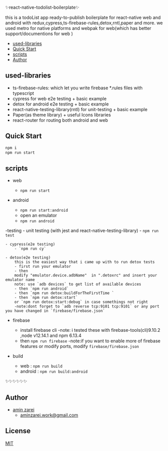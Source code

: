 
 
✨react-native-todolist-boilerplate✨
 
this is a todoList app ready-to-publish boilerplate for react-native web and android with redux,cypress,ts-firebase-rules,detox,rntl,paper and more.
we used metro for native platforms and webpak for web(which has better support/documentions for web )

<!-- START doctoc generated TOC please keep comment here to allow auto update -->
<!-- DON'T EDIT THIS SECTION, INSTEAD RE-RUN doctoc TO UPDATE -->


- [used-libraries](#used-libraries)
- [Quick Start](#quick-start)
- [scripts](#scripts)
- [Author](#author)
<!-- END doctoc generated TOC please keep comment here to allow auto update -->

## used-libraries

 - ts-firebase-rules: which let you write firebase *.rules files with typescript 
- cypress for web e2e testing + basic example
- detox for android e2e testing + basic example
- react-native-testing-library(rntl) for unit-testing + basic example
- Paper(as theme library) + useful Icons libraries
- react-router for routing both android and web

## Quick Start

```bash
npm i
npm run start
```

## scripts

- web 
    - `npm run start`
    
- android 
    - `npm run start:android`
    - open an emulator
    - `npm run android`

-testing
    - unit testing (with jest and react-native-testing-library) 
        - `npm run test`

    - cypress(e2e testing)
        - `npm run cy`

    - detox(e2e testing)
        this is the easiest way that i came up with to run detox tests 
        - first run your emulator 
        - then 
        modify "emulator.device.adbName"  in ".detoxrc" and insert your emulator name
        note: use `adb devices` to get list of available devices
        - then `npm run android`
        - then `npm run detox:buildForTheFirstTime `
        - then `npm run detox:start` 
        or `npm run detox:start:debug` in case somethings not right
        -note:dont forget to `adb reverse tcp:9101 tcp:9101` or any port you have changed in `firebase/firebase.json`

- firebase
    - install firebase cli 
        -note: i tested these with firebase-tools(cli)9.10.2 ,node v12.14.1 and npm 6.13.4
    - then `npm run firebase`
        -note:if you want to enable more of firebase features or modify ports, modify `firebase/firebase.json`

 - build 
    - web : `npm run build`
    - android : `npm run build:android`



 ✨✨✨✨✨✨

## Author

- [amin zarei](https://github.com/aminZarei72)
    - aminzarei.work@gmail.com

## License
[MIT](https://github.com/aminZarei72)

<!-- ALL-CONTRIBUTORS-LIST:START - Do not remove or modify this section -->
<!-- prettier-ignore-start -->
<!-- markdownlint-disable -->

<!-- markdownlint-enable -->
<!-- prettier-ignore-end -->
<!-- ALL-CONTRIBUTORS-LIST:END -->
 